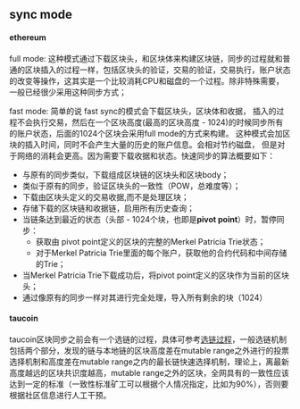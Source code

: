 ## sync mode

#### ethereum

full mode: 这种模式通过下载区块头，和区块体来构建区块链，同步的过程就和普通的区块插入的过程一样，包括区块头的验证，交易的验证，交易执行，账户状态的改变等操作，这其实是一个比较消耗CPU和磁盘的一个过程。除非特殊需要，一般已经很少采用这种同步方式；

fast mode: 简单的说 fast sync的模式会下载区块头，区块体和收据， 插入的过程不会执行交易，然后在一个区块高度(最高的区块高度 - 1024)的时候同步所有的账户状态，后面的1024个区块会采用full mode的方式来构建。 这种模式会加区块的插入时间，同时不会产生大量的历史的账户信息。会相对节约磁盘， 但是对于网络的消耗会更高。因为需要下载收据和状态。快速同步的算法概要如下：

- 与原有的同步类似，下载组成区块链的区块头和区块body；
- 类似于原有的同步，验证区块头的一致性（POW，总难度等）；
- 下载由区块头定义的交易收据,而不是处理区块；
- 存储下载的区块链和收据链，启用所有历史查询；
- 当链条达到最近的状态（头部 - 1024个块，也即是**pivot point**）时，暂停同步： 
  - 获取由 pivot point定义的区块的完整的Merkel Patricia Trie状态；
  - 对于Merkel Patricia Trie里面的每个账户，获取他的合约代码和中间存储的Trie；
- 当Merkel Patricia Trie下载成功后，将pivot point定义的区块作为当前的区块头；
- 通过像原有的同步一样对其进行完全处理，导入所有剩余的块（1024）

#### taucoin

taucoin区块同步之前会有一个选链的过程，具体可参考[选链过程](https://github.com/Tau-Coin/taucoin-ipfs-docs/blob/master/doc/selectchain.md)，一般选链机制包括两个部分，发现的链与本地链的区块高度差在mutable range之外进行的投票选择机制和高度差在mutable range之内的最长链快速选择机制，理论上，离最新高度越远的区块共识度越高，mutable range之外的区块，全网具有的一致性应该达到一定的标准（一致性标准矿工可以根据个人情况指定，比如为90%），否则要根据社区信息进行人工干预。
